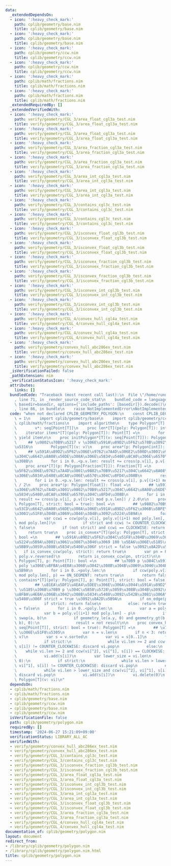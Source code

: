 ```yaml
---
data:
  _extendedDependsOn:
  - icon: ':heavy_check_mark:'
    path: cplib/geometry/base.nim
    title: cplib/geometry/base.nim
  - icon: ':heavy_check_mark:'
    path: cplib/geometry/base.nim
    title: cplib/geometry/base.nim
  - icon: ':heavy_check_mark:'
    path: cplib/geometry/ccw.nim
    title: cplib/geometry/ccw.nim
  - icon: ':heavy_check_mark:'
    path: cplib/geometry/ccw.nim
    title: cplib/geometry/ccw.nim
  - icon: ':heavy_check_mark:'
    path: cplib/math/fractions.nim
    title: cplib/math/fractions.nim
  - icon: ':heavy_check_mark:'
    path: cplib/math/fractions.nim
    title: cplib/math/fractions.nim
  _extendedRequiredBy: []
  _extendedVerifiedWith:
  - icon: ':heavy_check_mark:'
    path: verify/geometry/CGL_3/area_float_cgl3a_test.nim
    title: verify/geometry/CGL_3/area_float_cgl3a_test.nim
  - icon: ':heavy_check_mark:'
    path: verify/geometry/CGL_3/area_float_cgl3a_test.nim
    title: verify/geometry/CGL_3/area_float_cgl3a_test.nim
  - icon: ':heavy_check_mark:'
    path: verify/geometry/CGL_3/area_fraction_cgl3a_test.nim
    title: verify/geometry/CGL_3/area_fraction_cgl3a_test.nim
  - icon: ':heavy_check_mark:'
    path: verify/geometry/CGL_3/area_fraction_cgl3a_test.nim
    title: verify/geometry/CGL_3/area_fraction_cgl3a_test.nim
  - icon: ':heavy_check_mark:'
    path: verify/geometry/CGL_3/area_int_cgl3a_test.nim
    title: verify/geometry/CGL_3/area_int_cgl3a_test.nim
  - icon: ':heavy_check_mark:'
    path: verify/geometry/CGL_3/area_int_cgl3a_test.nim
    title: verify/geometry/CGL_3/area_int_cgl3a_test.nim
  - icon: ':heavy_check_mark:'
    path: verify/geometry/CGL_3/contains_cgl3c_test.nim
    title: verify/geometry/CGL_3/contains_cgl3c_test.nim
  - icon: ':heavy_check_mark:'
    path: verify/geometry/CGL_3/contains_cgl3c_test.nim
    title: verify/geometry/CGL_3/contains_cgl3c_test.nim
  - icon: ':heavy_check_mark:'
    path: verify/geometry/CGL_3/isconvex_float_cgl3b_test.nim
    title: verify/geometry/CGL_3/isconvex_float_cgl3b_test.nim
  - icon: ':heavy_check_mark:'
    path: verify/geometry/CGL_3/isconvex_float_cgl3b_test.nim
    title: verify/geometry/CGL_3/isconvex_float_cgl3b_test.nim
  - icon: ':heavy_check_mark:'
    path: verify/geometry/CGL_3/isconvex_fraction_cgl3b_test.nim
    title: verify/geometry/CGL_3/isconvex_fraction_cgl3b_test.nim
  - icon: ':heavy_check_mark:'
    path: verify/geometry/CGL_3/isconvex_fraction_cgl3b_test.nim
    title: verify/geometry/CGL_3/isconvex_fraction_cgl3b_test.nim
  - icon: ':heavy_check_mark:'
    path: verify/geometry/CGL_3/isconvex_int_cgl3b_test.nim
    title: verify/geometry/CGL_3/isconvex_int_cgl3b_test.nim
  - icon: ':heavy_check_mark:'
    path: verify/geometry/CGL_3/isconvex_int_cgl3b_test.nim
    title: verify/geometry/CGL_3/isconvex_int_cgl3b_test.nim
  - icon: ':heavy_check_mark:'
    path: verify/geometry/CGL_4/convex_hull_cgl4a_test.nim
    title: verify/geometry/CGL_4/convex_hull_cgl4a_test.nim
  - icon: ':heavy_check_mark:'
    path: verify/geometry/CGL_4/convex_hull_cgl4a_test.nim
    title: verify/geometry/CGL_4/convex_hull_cgl4a_test.nim
  - icon: ':heavy_check_mark:'
    path: verify/geometry/convex_hull_abc286ex_test.nim
    title: verify/geometry/convex_hull_abc286ex_test.nim
  - icon: ':heavy_check_mark:'
    path: verify/geometry/convex_hull_abc286ex_test.nim
    title: verify/geometry/convex_hull_abc286ex_test.nim
  _isVerificationFailed: false
  _pathExtension: nim
  _verificationStatusIcon: ':heavy_check_mark:'
  attributes:
    links: []
  bundledCode: "Traceback (most recent call last):\n  File \"/home/runner/.local/lib/python3.10/site-packages/onlinejudge_verify/documentation/build.py\"\
    , line 71, in _render_source_code_stat\n    bundled_code = language.bundle(stat.path,\
    \ basedir=basedir, options={'include_paths': [basedir]}).decode()\n  File \"/home/runner/.local/lib/python3.10/site-packages/onlinejudge_verify/languages/nim.py\"\
    , line 86, in bundle\n    raise NotImplementedError\nNotImplementedError\n"
  code: "when not declared CPLIB_GEOMETRY_POLYGON:\n    const CPLIB_GEOMETRY_POLYGON*\
    \ = 1\n    import cplib/geometry/base\n    import cplib/geometry/ccw\n    import\
    \ cplib/math/fractions\n    import algorithm\n    type Polygon*[T] = object\n\
    \        v*: seq[Point[T]]\n    proc len*[T](poly: Polygon[T]): int = poly.v.len\n\
    \    iterator items*[T](poly: Polygon[T]): Point[T] =\n        for item in poly.v:\
    \ yield item\n\n    proc initPolygon*[T](v: seq[Point[T]]): Polygon[T] =\n   \
    \     ## \u9802\u70B9\u5217 v \u306E\u591A\u89D2\u5F62\u578B\u3092\u521D\u671F\
    \u5316\n        Polygon[T](v: v)\n    proc area*(p: Polygon[int]): int =\n   \
    \     ## \u591A\u89D2\u5F62\u306E\u9762\u7A4D\u306E2\u500D\u3001\u9802\u70B9\u5217\
    \u304C\u6642\u8A08\u56DE\u308A\u306E\u5834\u5408\u8CA0\u306E\u6570\u304C\u8FD4\
    \u308B\n        for i in 0..<p.v.len: result += cross(p.v[i], p.v[(i+1) mod p.v.len])\n\
    \    proc area*[T](p: Polygon[Fraction[T]]): Fraction[T] =\n        ## \u591A\u89D2\
    \u5F62\u306E\u9762\u7A4D\u3001\u9802\u70B9\u5217\u304C\u6642\u8A08\u56DE\u308A\
    \u306E\u5834\u5408\u8CA0\u306E\u6570\u304C\u8FD4\u308B\n        result = initFraction(0)\n\
    \        for i in 0..<p.v.len: result += cross(p.v[i], p.v[(i+1) mod p.v.len])\
    \ / 2\n    proc area*(p: Polygon[float]): float =\n        ## \u591A\u89D2\u5F62\
    \u306E\u9762\u7A4D\u3001\u9802\u70B9\u5217\u304C\u6642\u8A08\u56DE\u308A\u306E\
    \u5834\u5408\u8CA0\u306E\u6570\u304C\u8FD4\u308B\n        for i in 0..<p.v.len:\
    \ result += cross(p.v[i], p.v[(i+1) mod p.v.len]) / 2.0\n\n    proc is_convex_ccw*[T](poly:\
    \ Polygon[T], strict: bool = true): bool =\n        ## \u9802\u70B9\u5217\u304C\
    \u53CD\u6642\u8A08\u56DE\u308A\u306E\u591A\u89D2\u5F62\u306B\u5BFE\u3057\u3066\
    \u3001\u51F8\u304B\u3069\u3046\u304B\u3092\u5224\u5B9A\n        for i in 0..<poly.len:\n\
    \            var ccwi = ccw(poly.v[i], poly.v[(i+1) mod poly.len], poly.v[(i+2)\
    \ mod poly.len])\n            if strict and ccwi != COUNTER_CLOCKWISE: return\
    \ false\n            if (not strict) and ccwi == CLOCKWISE: return false\n   \
    \     return true\n    proc is_convex*[T](poly: Polygon[T], strict: bool = true):\
    \ bool =\n        ## \u591A\u89D2\u5F62\u304C\u51F8\u304B\u3069\u3046\u304B\u3092\
    \u5224\u5B9A\u3001\u3061\u3087\u3046\u3069 180 \u5EA6\u306E\u5185\u89D2\u3092\u8A31\
    \u5BB9\u3059\u308B\u5834\u5408\u306F strict = false \u3092\u8A2D\u5B9A\n     \
    \   if is_convex_ccw(poly, strict): return true\n        var pn = Polygon[T](v:\
    \ poly.v.reversed)\n        return is_convex_ccw(pn, strict)\n\n    proc on_edge*[T](poly:\
    \ Polygon[T], p: Point[T]): bool =\n        ## \u70B9 p \u304C\u591A\u89D2\u5F62\
    \ poly \u306E\u8FBA\u4E0A\u306B\u3042\u308B\u304B\u3069\u3046\u304B\u3092\u5224\
    \u5B9A\n        for i in 0..<poly.len:\n            if ccw(poly.v[i], poly.v[(i+1)\
    \ mod poly.len], p) == ON_SEGMENT: return true\n        return false\n    proc\
    \ contains*[T](poly: Polygon[T], p: Point[T], strict: bool = false): bool =\n\
    \        ## \u81EA\u5DF1\u4EA4\u5DEE\u306E\u306A\u3044\u591A\u89D2\u5F62 poly\
    \ \u5185\u306B\u70B9 p \u304C\u5B58\u5728\u3059\u308B\u304B\u3092\u5224\u5B9A\u3001\
    \u8FBA\u4E0A\u306B\u3042\u308B\u5834\u5408\u3092\u542B\u3081\u306A\u3044\u5834\
    \u5408\u306F strict = true \u3092\u8A2D\u5B9A\n        if on_edge(poly, p):\n\
    \            if strict: return false\n            else: return true\n        result\
    \ = false\n        for i in 0..<poly.len:\n            var a = poly.v[i] - p\n\
    \            var b = poly.v[(i+1) mod poly.len] - p\n            if a.y > b.y:\
    \ swap(a, b)\n            if geometry_le(a.y, 0) and geometry_gt(b.y, 0) and geometry_lt(cross(a,\
    \ b), 0):\n                result = not result\n\n    proc convex_hull*[T](v:\
    \ seq[Point[T]], strict: bool = true): Polygon[T] =\n        ## \u70B9\u7FA4 v\
    \ \u306E\u51F8\u5305\n        var n = v.len\n        if n < 3: return Polygon[T](v:\
    \ v)\n        var s = v.sorted\n        var vi = s[0..1]\n        for i in 2..<n:\n\
    \            if strict:\n                while vi.len >= 2 and ccw(vi[^2], vi[^1],\
    \ s[i]) != COUNTER_CLOCKWISE: discard vi.pop\n            else:\n            \
    \    while vi.len >= 2 and ccw(vi[^2], vi[^1], s[i]) == CLOCKWISE: discard vi.pop\n\
    \            vi.add(s[i])\n        var lower_size = vi.len\n        for i in countdown(n-2,\
    \ 0):\n            if strict:\n                while vi.len > lower_size and ccw(vi[^2],\
    \ vi[^1], s[i]) != COUNTER_CLOCKWISE: discard vi.pop\n            else:\n    \
    \            while vi.len > lower_size and ccw(vi[^2], vi[^1], s[i]) == CLOCKWISE:\
    \ discard vi.pop\n            vi.add(s[i])\n        vi.delete(0)\n        return\
    \ Polygon[T](v: vi)\n"
  dependsOn:
  - cplib/math/fractions.nim
  - cplib/math/fractions.nim
  - cplib/geometry/base.nim
  - cplib/geometry/ccw.nim
  - cplib/geometry/base.nim
  - cplib/geometry/ccw.nim
  isVerificationFile: false
  path: cplib/geometry/polygon.nim
  requiredBy: []
  timestamp: '2024-06-27 15:21:09+09:00'
  verificationStatus: LIBRARY_ALL_AC
  verifiedWith:
  - verify/geometry/convex_hull_abc286ex_test.nim
  - verify/geometry/convex_hull_abc286ex_test.nim
  - verify/geometry/CGL_3/contains_cgl3c_test.nim
  - verify/geometry/CGL_3/contains_cgl3c_test.nim
  - verify/geometry/CGL_3/isconvex_fraction_cgl3b_test.nim
  - verify/geometry/CGL_3/isconvex_fraction_cgl3b_test.nim
  - verify/geometry/CGL_3/area_float_cgl3a_test.nim
  - verify/geometry/CGL_3/area_float_cgl3a_test.nim
  - verify/geometry/CGL_3/isconvex_int_cgl3b_test.nim
  - verify/geometry/CGL_3/isconvex_int_cgl3b_test.nim
  - verify/geometry/CGL_3/area_int_cgl3a_test.nim
  - verify/geometry/CGL_3/area_int_cgl3a_test.nim
  - verify/geometry/CGL_3/isconvex_float_cgl3b_test.nim
  - verify/geometry/CGL_3/isconvex_float_cgl3b_test.nim
  - verify/geometry/CGL_3/area_fraction_cgl3a_test.nim
  - verify/geometry/CGL_3/area_fraction_cgl3a_test.nim
  - verify/geometry/CGL_4/convex_hull_cgl4a_test.nim
  - verify/geometry/CGL_4/convex_hull_cgl4a_test.nim
documentation_of: cplib/geometry/polygon.nim
layout: document
redirect_from:
- /library/cplib/geometry/polygon.nim
- /library/cplib/geometry/polygon.nim.html
title: cplib/geometry/polygon.nim
---
```

